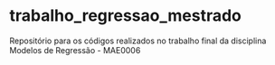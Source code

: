 # trabalho_regressao_mestrado
Repositório para os códigos realizados no trabalho final da disciplina Modelos de Regressão - MAE0006
